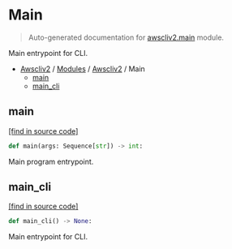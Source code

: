 # Main

> Auto-generated documentation for [awscliv2.main](https://github.com/youtype/awscliv2/blob/main/awscliv2/main.py) module.

Main entrypoint for CLI.

- [Awscliv2](../README.md#aws-cli-v2-for-python) / [Modules](../MODULES.md#awscliv2-modules) / [Awscliv2](index.md#awscliv2) / Main
    - [main](#main)
    - [main_cli](#main_cli)

## main

[[find in source code]](https://github.com/youtype/awscliv2/blob/main/awscliv2/main.py#L14)

```python
def main(args: Sequence[str]) -> int:
```

Main program entrypoint.

## main_cli

[[find in source code]](https://github.com/youtype/awscliv2/blob/main/awscliv2/main.py#L58)

```python
def main_cli() -> None:
```

Main entrypoint for CLI.

